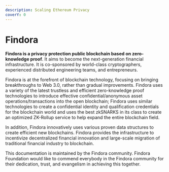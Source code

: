 ```yaml
---
description: Scaling Ethereum Privacy
coverY: 0
---
```


# Findora

**Findora is a privacy protection public blockchain based on zero-knowledge proof**. It aims to become the next-generation financial infrastructure. It is co-sponsored by world-class cryptographers, experienced distributed engineering teams, and entrepreneurs.&#x20;

Findora is at the forefront of blockchain technology, focusing on bringing breakthroughs to Web 3.0, rather than gradual improvements. Findora uses a variety of the latest trustless and efficient zero-knowledge proof technologies to introduce effective confidential/anonymous asset operations/transactions into the open blockchain; Findora uses similar technologies to create a confidential identity and qualification credentials for the blockchain world and uses the best zkSNARKS in its class to create an optimized ZK-Rollup service to help expand the entire blockchain field.&#x20;

In addition, Findora innovatively uses various proven data structures to create efficient new blockchains. Findora provides the infrastructure to incentivize decentralized financial innovation and large-scale migration of traditional financial industry to blockchain.

This documentation is maintained by the Findora community.  Findora Foundation would like to commend everybody in the Findora community for their dedication, trust, and evangelism in achieving this together.&#x20;
